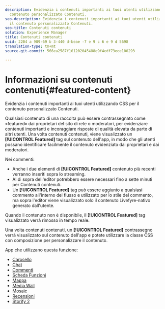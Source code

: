 ```yaml
---
description: Evidenzia i contenuti importanti ai tuoi utenti utilizzando CSS per il
  contenuto personalizzato Contenuti.
seo-description: Evidenzia i contenuti importanti ai tuoi utenti utilizzando CSS per
  il contenuto personalizzato Contenuti.
seo-title: Contenuti contenuti
solution: Experience Manager
title: Contenuti contenuti
uuid: 2204 a 989-69 b 3-440 d-beae -7 e 9 c 6 e 9 d 5698
translation-type: tm+mt
source-git-commit: 566ea2587f101202045488e9f4edf73ece100293

---
```



# Informazioni su contenuti contenuti{#featured-content}

Evidenzia i contenuti importanti ai tuoi utenti utilizzando CSS per il contenuto personalizzato Contenuti.

Qualsiasi contenuto di una raccolta può essere contrassegnato come «featured» dai proprietari del sito di rete o moderatori, per evidenziare contenuti importanti e incoraggiare risposte di qualità elevata da parte di altri utenti. Una volta contenuti contenuti, viene visualizzato un **[!UICONTROL Featured]** tag sul contenuto dell'app, in modo che gli utenti possano identificare facilmente il contenuto evidenziato dai proprietari e dai moderatori.

Nei commenti:

* Anche i due elementi di **[!UICONTROL Featured]** contenuto più recenti verranno inseriti sopra lo streaming.
* Al di sopra dell'editor potrebbero essere necessari fino a sette minuti per Contenuti contenuti.
* Un **[!UICONTROL Featured]** tag può essere aggiunto a qualsiasi commento all'interno del flusso e utilizzato per lo stile del commento, ma sopra l'editor viene visualizzato solo il contenuto Livefyre-nativo generato dall'utente.

Quando il contenuto non è disponibile, il **[!UICONTROL Featured]** tag visualizzato verrà rimosso in tempo reale.

Una volta contenuti contenuti, un **[!UICONTROL Featured]** contrassegno verrà visualizzato sul contenuto dell'app e potete utilizzare la classe CSS con composizione per personalizzare il contenuto.

App che utilizzano questa funzione:

* [Carosello](/help/using/c-about-apps/c-carousel-app/c-carousel-app.md#c_carousel_app)
* [Chat](/help/using/c-about-apps/c-chat-app/c-chat-app.md#c_chat_app)
* [Commenti](/help/using/c-about-apps/c-comments/c-comments.md)
* [Scheda Funzioni](/help/using/c-about-apps/c-feature-card-app/c-feature-card-app.md#c_feature_card_app)
* [Mappa](/help/using/c-about-apps/c-map-app/c-map-app.md#c_map_app)
* [Media Wall](/help/using/c-about-apps/c-media-wall-app/c-media-wall-app.md#c_media_wall_app)
* [Mosaic](/help/using/c-about-apps/c-mosaic-app/c-mosaic-app.md#c_mosaic_app)
* [Recensioni](/help/using/c-about-apps/c-reviews-app/c-reviews-app.md#c_reviews_app)
* [Storify 2](/help/using/c-about-apps/c-storify2/c-storify2.md#c_storify2)

